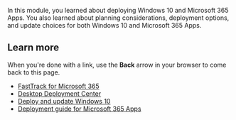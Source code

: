 In this module, you learned about deploying Windows 10 and Microsoft 365 Apps. You also learned about planning considerations, deployment options, and update choices for both Windows 10 and Microsoft 365 Apps.

## Learn more

When you're done with a link, use the **Back** arrow in your browser to come back to this page.

- [FastTrack for Microsoft 365](https://www.microsoft.com/fasttrack/microsoft-365)
- [Desktop Deployment Center](/microsoft-365/enterprise/desktop-deployment-center-home)
- [Deploy and update Windows 10](/windows/deployment/)
- [Deployment guide for Microsoft 365 Apps](/deployoffice/deployment-guide-microsoft-365-apps)
